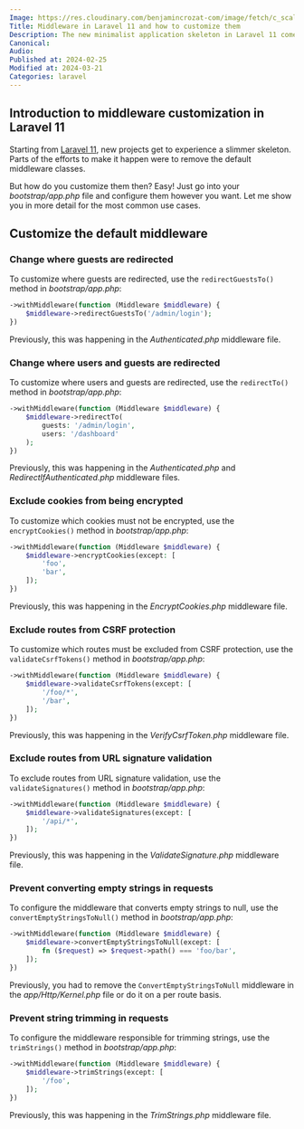 ```yaml
---
Image: https://res.cloudinary.com/benjamincrozat-com/image/fetch/c_scale,f_webp,q_auto,w_1200/https://github.com/benjamincrozat/content/assets/3613731/6b486727-4fca-4624-8e61-b01f2c526d76
Title: Middleware in Laravel 11 and how to customize them
Description: The new minimalist application skeleton in Laravel 11 comes without middleware classes. Here's how to customize them.
Canonical:
Audio:
Published at: 2024-02-25
Modified at: 2024-03-21
Categories: laravel
---
```


## Introduction to middleware customization in Laravel 11

Starting from [Laravel 11](https://laravel.com/docs/11.x/releases), new projects get to experience a slimmer skeleton. Parts of the efforts to make it happen were to remove the default middleware classes.

But how do you customize them then? Easy! Just go into your *bootstrap/app.php* file and configure them however you want. Let me show you in more detail for the most common use cases.

## Customize the default middleware

### Change where guests are redirected

To customize where guests are redirected, use the `redirectGuestsTo()` method in _bootstrap/app.php_:

```php
->withMiddleware(function (Middleware $middleware) {
    $middleware->redirectGuestsTo('/admin/login');
})
```

Previously, this was happening in the *Authenticated.php* middleware file.

### Change where users and guests are redirected

To customize where users and guests are redirected, use the `redirectTo()` method in _bootstrap/app.php_:

```php
->withMiddleware(function (Middleware $middleware) {
    $middleware->redirectTo(
        guests: '/admin/login',
        users: '/dashboard'
    );
})
```

Previously, this was happening in the *Authenticated.php* and *RedirectIfAuthenticated.php* middleware files.

### Exclude cookies from being encrypted

To customize which cookies must not be encrypted, use the `encryptCookies()` method in _bootstrap/app.php_:

```php
->withMiddleware(function (Middleware $middleware) {
    $middleware->encryptCookies(except: [
        'foo',
        'bar',
    ]);
})
```

Previously, this was happening in the *EncryptCookies.php* middleware file.

### Exclude routes from CSRF protection

To customize which routes must be excluded from CSRF protection, use the `validateCsrfTokens()` method in _bootstrap/app.php_:

```php
->withMiddleware(function (Middleware $middleware) {
    $middleware->validateCsrfTokens(except: [
        '/foo/*',
        '/bar',
    ]);
})
```

Previously, this was happening in the *VerifyCsrfToken.php* middleware file.

### Exclude routes from URL signature validation

To exclude routes from URL signature validation, use the `validateSignatures()` method in _bootstrap/app.php_:

```php
->withMiddleware(function (Middleware $middleware) {
    $middleware->validateSignatures(except: [
        '/api/*',
    ]);
})
```

Previously, this was happening in the *ValidateSignature.php* middleware file.

### Prevent converting empty strings in requests

To configure the middleware that converts empty strings to null, use the `convertEmptyStringsToNull()` method in _bootstrap/app.php_:

```php
->withMiddleware(function (Middleware $middleware) {
    $middleware->convertEmptyStringsToNull(except: [
        fn ($request) => $request->path() === 'foo/bar',
    ]);
})
```

Previously, you had to remove the `ConvertEmptyStringsToNull` middleware in the *app/Http/Kernel.php* file or do it on a per route basis.

### Prevent string trimming in requests

To configure the middleware responsible for trimming strings, use the `trimStrings()` method in _bootstrap/app.php_:

```php
->withMiddleware(function (Middleware $middleware) {
    $middleware->trimStrings(except: [
        '/foo',
    ]);
})
```

Previously, this was happening in the *TrimStrings.php* middleware file.
